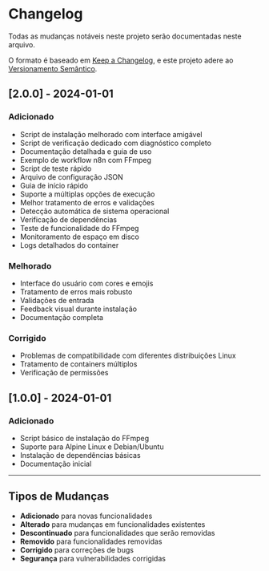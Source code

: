 # Changelog

Todas as mudanças notáveis neste projeto serão documentadas neste arquivo.

O formato é baseado em [Keep a Changelog](https://keepachangelog.com/pt-BR/1.0.0/),
e este projeto adere ao [Versionamento Semântico](https://semver.org/lang/pt-BR/).

## [2.0.0] - 2024-01-01

### Adicionado
- Script de instalação melhorado com interface amigável
- Script de verificação dedicado com diagnóstico completo
- Documentação detalhada e guia de uso
- Exemplo de workflow n8n com FFmpeg
- Script de teste rápido
- Arquivo de configuração JSON
- Guia de início rápido
- Suporte a múltiplas opções de execução
- Melhor tratamento de erros e validações
- Detecção automática de sistema operacional
- Verificação de dependências
- Teste de funcionalidade do FFmpeg
- Monitoramento de espaço em disco
- Logs detalhados do container

### Melhorado
- Interface do usuário com cores e emojis
- Tratamento de erros mais robusto
- Validações de entrada
- Feedback visual durante instalação
- Documentação completa

### Corrigido
- Problemas de compatibilidade com diferentes distribuições Linux
- Tratamento de containers múltiplos
- Verificação de permissões

## [1.0.0] - 2024-01-01

### Adicionado
- Script básico de instalação do FFmpeg
- Suporte para Alpine Linux e Debian/Ubuntu
- Instalação de dependências básicas
- Documentação inicial

---

## Tipos de Mudanças

- **Adicionado** para novas funcionalidades
- **Alterado** para mudanças em funcionalidades existentes
- **Descontinuado** para funcionalidades que serão removidas
- **Removido** para funcionalidades removidas
- **Corrigido** para correções de bugs
- **Segurança** para vulnerabilidades corrigidas
